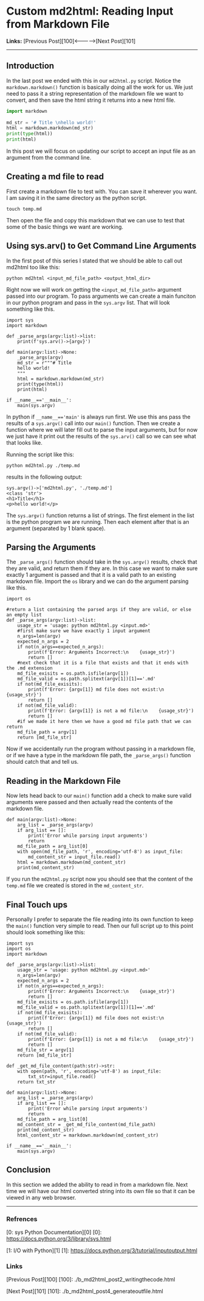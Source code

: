 # Custom md2html: Reading Input from Markdown File

**Links:** [Previous Post][100]<----->[Next Post][101]

___

## Introduction

In the last post we ended with this in our `md2html.py` script. Notice the `markdown.markdown()` function is basically doing all the work for us. We just need to pass it a string representation of the markdown file we want to convert, and then save the html string it returns into a new html file. 

```Python
import markdown
        
md_str = '# Title \nhello world!'
html = markdown.markdown(md_str)
print(type(html))
print(html)
```

In this post we will focus on updating our script to accept an input file as an argument from the command line. 

##  Creating a md file to read

First create a markdown file to test with. You can save it wherever you want. I am saving it in the same directory as the python script. 

    touch temp.md

Then open the file and copy this markdown that we can use to test that some of the basic things we want are working. 


## Using sys.arv() to Get Command Line Arguments

In the first post of this series I stated that we should be able to call out md2html too like this:

    python md2html <input_md_file_path> <output_html_dir>

Right now we will work on getting the `<input_md_file_path>` argument passed into our program. To pass arguments we can create a main funciton in our python program and pass in the `sys.argv` list. That will look something like this. 

    import sys 
    import markdown
    
    def _parse_args(argv:list)->list:
        print(f'sys.arv()->{argv}')
    
    def main(argv:list)->None:
        _parse_args(argv)
        md_str = r"""# Title
        hello world!
        """
        html = markdown.markdown(md_str)
        print(type(html))
        print(html)
    
    if __name__=='__main__':
        main(sys.argv)

In python if `__name__=='main'` is always run first. We use this ans pass the results of a `sys.argv()` call into our `main()` function. Then we create a function where we will later fill out to parse the input arguments, but for now we just have it print out the results of the `sys.arv()` call so we can see what that looks like. 

Running the script like this:

    python md2html.py ./temp.md

results in the following output:

    sys.argv()->['md2html.py', './temp.md']
    <class 'str'>
    <h1>Title</h1>
    <p>hello world!</p>

The `sys.argv()` function returns a list of strings. The first element in the list is the python program we are running. Then each element after that is an argument (separated by 1 blank space).

## Parsing the Arguments

The `_parse_args()` function should take in the `sys.argv()` results, check that they are valid, and return them if they are. In this case we want to make sure exactly 1 argument is passed and that it is a valid path to an existing markdown file. Import the `os` library and we can do the argument parsing like this. 

    import os
    
    #return a list containing the parsed args if they are valid, or else an empty list
    def _parse_args(argv:list)->list:
        usage_str = 'usage: python md2html.py <input.md>'
        #first make sure we have exactly 1 input argument
        n_args=len(argv)
        expected_n_args = 2
        if not(n_args==expected_n_args):
            print(f'Error: Arguments Incorrect:\n    {usage_str}')
            return []
        #next check that it is a file that exists and that it ends with the .md extension
        md_file_exisits = os.path.isfile(argv[1])
        md_file_valid = os.path.splitext(argv[1])[1]=='.md'
        if not(md_file_exisits): 
            print(f'Error: {argv[1]} md file does not exist:\n    {usage_str}')
            return []
        if not(md_file_valid):
            print(f'Error: {argv[1]} is not a md file:\n    {usage_str}')
            return []
        #if we made it here then we have a good md file path that we can return 
        md_file_path = argv[1]
        return [md_file_str]

Now if we accidentally run the program without passing in a markdown file, or if we have a type in the markdown file path, the `_parse_args()` function should catch that and tell us. 

## Reading in the Markdown File

Now lets head back to our `main()` function add a check to make sure valid arguments were passed and then actually read the contents of the markdown file. 

    def main(argv:list)->None:
        arg_list = _parse_args(argv)
        if arg_list == []: 
            print('Error while parsing input arguments')
            return 
        md_file_path = arg_list[0]
        with open(md_file_path, 'r', encoding='utf-8') as input_file:
            md_content_str = input_file.read()
        html = markdown.markdown(md_content_str)
        print(md_content_str)

If you run the `md2html.py` script now you should see that the content of the `temp.md` file we created is stored in the `md_content_str`. 

## Final Touch ups
Personally I prefer to separate the file reading into its own function to keep the `main()` function very simple to read. Then our full script up to this point should look something like this:

    import sys
    import os
    import markdown
    
    def _parse_args(argv:list)->list:
        usage_str = 'usage: python md2html.py <input.md>'
        n_args=len(argv)
        expected_n_args = 2
        if not(n_args==expected_n_args):
            print(f'Error: Arguments Incorrect:\n    {usage_str}')
            return []
        md_file_exisits = os.path.isfile(argv[1])
        md_file_valid = os.path.splitext(argv[1])[1]=='.md'
        if not(md_file_exisits): 
            print(f'Error: {argv[1]} md file does not exist:\n    {usage_str}')
            return []
        if not(md_file_valid):
            print(f'Error: {argv[1]} is not a md file:\n    {usage_str}')
            return []
        md_file_str = argv[1]
        return [md_file_str]
    
    def _get_md_file_content(path:str)->str:
        with open(path, 'r', encoding='utf-8') as input_file:
            txt_str=input_file.read()
        return txt_str
    
    def main(argv:list)->None:
        arg_list = _parse_args(argv)
        if arg_list == []: 
            print('Error while parsing input arguments')
            return 
        md_file_path = arg_list[0]
        md_content_str = _get_md_file_content(md_file_path)
        print(md_content_str)
        html_content_str = markdown.markdown(md_content_str)
    
    if __name__=='__main__':
        main(sys.argv)

## Conclusion
In this section we added the ability to read in from a markdown file. Next time we will have our html converted string into its own file so that it can be viewed in any web browser. 

___

### Refrences

[0: sys Python Documentation][0]
[0]: https://docs.python.org/3/library/sys.html

[1: I/O with Python][1]
[1]: https://docs.python.org/3/tutorial/inputoutput.html

### Links

[Previous Post][100]
[100]: ./b_md2html_post2_writingthecode.html

[Next Post][101]
[101]: ./b_md2html_post4_generateoutfile.html
